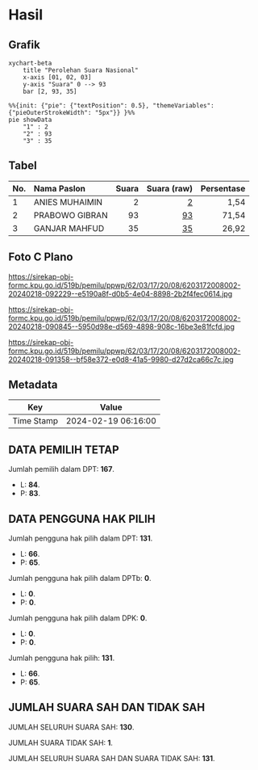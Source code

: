 # Hasil

## Grafik

```mermaid
xychart-beta
    title "Perolehan Suara Nasional"
    x-axis [01, 02, 03]
    y-axis "Suara" 0 --> 93
    bar [2, 93, 35]
```

```mermaid
%%{init: {"pie": {"textPosition": 0.5}, "themeVariables": {"pieOuterStrokeWidth": "5px"}} }%%
pie showData
    "1" : 2
    "2" : 93
    "3" : 35
```

## Tabel

| No. | Nama Paslon    | Suara | Suara (raw) | Persentase |
|:--- |:-------------- | -----:| -----------:| ----------:|
| 1   | ANIES MUHAIMIN | 2     | [2][p-1]    | 1,54       |
| 2   | PRABOWO GIBRAN | 93    | [93][p-2]   | 71,54      |
| 3   | GANJAR MAHFUD  | 35    | [35][p-3]   | 26,92      |


[p-1]: https://github.com/gigit-pemilu/pemilu-2024/blob/main/pilpres/hitung-suara/sub/62-kalimantan-tengah/sub/03-kapuas/sub/17-bataguh/sub/2008-terusan-makmur/sub/002-tps/sub/paslon-1.txt
[p-2]: https://github.com/gigit-pemilu/pemilu-2024/blob/main/pilpres/hitung-suara/sub/62-kalimantan-tengah/sub/03-kapuas/sub/17-bataguh/sub/2008-terusan-makmur/sub/002-tps/sub/paslon-2.txt
[p-3]: https://github.com/gigit-pemilu/pemilu-2024/blob/main/pilpres/hitung-suara/sub/62-kalimantan-tengah/sub/03-kapuas/sub/17-bataguh/sub/2008-terusan-makmur/sub/002-tps/sub/paslon-3.txt

## Foto C Plano

https://sirekap-obj-formc.kpu.go.id/519b/pemilu/ppwp/62/03/17/20/08/6203172008002-20240218-092229--e5190a8f-d0b5-4e04-8898-2b2f4fec0614.jpg

https://sirekap-obj-formc.kpu.go.id/519b/pemilu/ppwp/62/03/17/20/08/6203172008002-20240218-090845--5950d98e-d569-4898-908c-16be3e81fcfd.jpg

https://sirekap-obj-formc.kpu.go.id/519b/pemilu/ppwp/62/03/17/20/08/6203172008002-20240218-091358--bf58e372-e0d8-41a5-9980-d27d2ca66c7c.jpg


## Metadata

| Key        | Value               |
| ---------- | ------------------- |
| Time Stamp | 2024-02-19 06:16:00 |


## DATA PEMILIH TETAP

Jumlah pemilih dalam DPT: **167**.
 * L: **84**.
 * P: **83**.

## DATA PENGGUNA HAK PILIH

Jumlah pengguna hak pilih dalam DPT: **131**.
 * L: **66**.
 * P: **65**.

Jumlah pengguna hak pilih dalam DPTb: **0**.
 * L: **0**.
 * P: **0**.

Jumlah pengguna hak pilih dalam DPK: **0**.
 * L: **0**.
 * P: **0**.

Jumlah pengguna hak pilih: **131**.
 * L: **66**.
 * P: **65**.

## JUMLAH SUARA SAH DAN TIDAK SAH

JUMLAH SELURUH SUARA SAH: **130**.

JUMLAH SUARA TIDAK SAH: **1**.

JUMLAH SELURUH SUARA SAH DAN SUARA TIDAK SAH: **131**.


